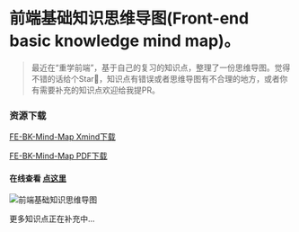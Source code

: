 # 前端基础知识思维导图(Front-end basic knowledge mind map)。

> 最近在“重学前端”，基于自己的复习的知识点，整理了一份思维导图。觉得不错的话给个Star🌟，知识点有错误或者思维导图有不合理的地方，或者你有需要补充的知识点欢迎给我提PR。

### 资源下载
<a href="https://mm.liayal.com/FE-BK-Mind-Map-2020-08-01.xmind?attname=" target="_blank" rel="noopener" download="FE-BK-Mind-Map.xmind">FE-BK-Mind-Map Xmind下载</a>

<a href="https://mm.liayal.com/FE-BK-Mind-Map-2020-08-01.pdf?attname=" target="_blank" rel="noopener" download="FE-BK-Mind-Map.pdf">FE-BK-Mind-Map PDF下载</a>




#### 在线查看 [点这里](https://mm.liayal.com)

![前端基础知识思维导图](./FE-BK-Mind-Map.png)


更多知识点正在补充中...
